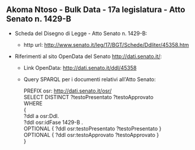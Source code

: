 ## Akoma Ntoso - Bulk Data - 17a legislatura - Atto Senato n. 1429-B ##

* Scheda del Disegno di Legge - Atto Senato n. 1429-B:
	* http url: http://www.senato.it/leg/17/BGT/Schede/Ddliter/45358.htm

* Riferimenti al sito OpenData del Senato http://dati.senato.it/:
	* Link OpenData: http://dati.senato.it/ddl/45358
	* Query SPARQL per i documenti relativi all'Atto Senato:

        PREFIX osr: <http://dati.senato.it/osr/>  
		SELECT DISTINCT ?testoPresentato ?testoApprovato  
		WHERE  
		{  
		    ?ddl a osr:Ddl.  
		    ?ddl osr:idFase 1429-B .  
		    OPTIONAL { ?ddl osr:testoPresentato ?testoPresentato }  
		    OPTIONAL { ?ddl osr:testoApprovato ?testoApprovato }  
		}
		